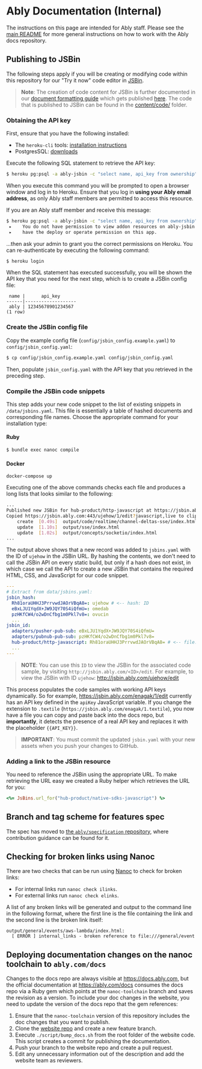 # Ably Documentation (Internal)

The instructions on this page are intended for Ably staff. Please see the [main README](README.md) for more general instructions on how to work with the Ably docs repository.

## Publishing to JSBin

The following steps apply if you will be creating or modifying code within this repository for our "Try it now" code editor in [JSBin](https://jsbin.ably.com/).

> **Note**: The creation of code content for JSBin is further documented in our
> [document formatting guide](content/client-lib-development-guide/documentation-formatting-guide.textile)
> which gets published
> [here](https://docs.ably.com/client-lib-development-guide/documentation-formatting-guide/#code-blocks).
> The code that is published to JSBin can be found in the
> [content/code/](content/code/) folder.

### Obtaining the API key

First, ensure that you have the following installed:

- The `heroku-cli` tools: [installation instructions](https://devcenter.heroku.com/articles/heroku-cli)
- PostgresSQL: [downloads](https://www.postgresql.org/download/)

Execute the following SQL statement to retrieve the API key:

```bash
$ heroku pg:psql -a ably-jsbin -c "select name, api_key from ownership"
```

When you execute this command you will be prompted to open a browser window and log in to Heroku. Ensure that you log in **using your Ably email address**, as only Ably staff members are permitted to access this resource.

If you are an Ably staff member and receive this message:

```bash
$ heroku pg:psql -a ably-jsbin -c "select name, api_key from ownership"
 ▸    You do not have permission to view addon resources on ably-jsbin. You need to
 ▸    have the deploy or operate permission on this app.
```

...then ask your admin to grant you the correct permissions on Heroku. You can re-authenticate by executing the following command:

```bash
$ heroku login
```

When the SQL statement has executed successfully, you will be shown the API key that you need for the next step, which is to create a JSBin config file:

```
 name |      api_key
------|-------------------
 ably | 12345678901234567
(1 row)
```

### Create the JSBin config file

Copy the example config file (`config/jsbin_config.example.yaml`) to `config/jsbin_config.yaml`:

```bash
$ cp config/jsbin_config.example.yaml config/jsbin_config.yaml
```

Then, populate `jsbin_config.yaml` with the API key that you retrieved in the preceding step.

### Compile the JSBin code snippets

This step adds your new code snippet to the list of existing snippets in `/data/jsbins.yaml`. This file is essentially a table of hashed documents and corresponding file names. Choose the appropriate command for your installation type:

#### Ruby

```bash
$ bundle exec nanoc compile
```

#### Docker

```shell
docker-compose up
```

Executing one of the above commands checks each file and produces a long lists that looks similar to the following:

```bash
...
Published new JSBin for hub-product/http-javascript at https://jsbin.ably.com:443/ujehow/1/edit?javascript,live
Copied https://jsbin.ably.com:443/ujehow/1/edit?javascript,live to clipboard
    create  [0.49s]  output/code/realtime/channel-deltas-sse/index.html
    update  [1.10s]  output/sse/index.html
    update  [1.02s]  output/concepts/socketio/index.html
...
```

The output above shows that a new record was added to `jsbins.yaml` with the ID of `ujehow` in the JSBin URL. By hashing the contents, we don't need to call the JSBin API on every static build, but only if a hash does not exist, in which case we call the API to create a new JSBin that contains the required HTML, CSS, and JavaScript for our code snippet.

```yaml
---
# Extract from data/jsbins.yaml:
jsbin_hash:
  Rh81oraUHHJ3PrrvwdJAOrVBqA8=: ujehow # <-- hash: ID
  eBxLJU1YqdX+JW9JQY70S4iQfmU=: omedab
  pzHKfCW4/o2wDnCfbg1m0Pkl7v8=: ovucin
  ...
jsbin_id:
  adapters/pusher-pub-sub: eBxLJU1YqdX+JW9JQY70S4iQfmU=
  adapters/pubnub-pub-sub: pzHKfCW4/o2wDnCfbg1m0Pkl7v8=
  hub-product/http-javascript: Rh81oraUHHJ3PrrvwdJAOrVBqA8= # <-- file: hash
  ...
---
```

> **NOTE**: You can use this `ID` to view the JSBin for the associated code sample, by visiting `http://jsbin.ably.com/<ID>/edit`. For example, to view the JSBin with ID `ujehow`: [http:\/\/jsbin.ably.com/ujehow/edit](http://jsbin.ably.com/ujehow/edit)

This process populates the code samples with working API keys dynamically. So for example, https://jsbin.ably.com/enagak/1/edit currently has an API key defined in the `apiKey` JavaScript variable. If you change the extension to `.textile` (`https://jsbin.ably.com/enagak/1.textile`), you now have a file you can copy and paste back into the docs repo, but **importantly**, it detects the presence of a real API key and replaces it with the placeholder `{{API_KEY}}`.

> **IMPORTANT**: You must commit the updated `jsbin.yaml` with your new assets when you push your changes to GitHub.

### Adding a link to the JSBin resource

You need to reference the JSBin using the appropriate URL. To make retrieving the URL easy we created a Ruby helper which retrieves the URL for you:

```ruby
<%= JsBins.url_for("hub-product/native-sdks-javascript") %>
```

## Branch and tag scheme for features spec

The spec has moved to [the `ably/specification` repository](https://github.com/ably/specification), where contribution guidance can be found for it.

## Checking for broken links using Nanoc

There are two checks that can be run using [Nanoc](https://nanoc.app/doc/testing/) to check for broken links:

* For internal links run `nanoc check ilinks`.
* For external links run `nanoc check elinks`.

A list of any broken links will be generated and output to the command line in the following format, where the first line is the file containing the link and the second line is the broken link itself:

```
output/general/events/aws-lambda/index.html:
  [ ERROR ] internal_links - broken reference to file:///general/event
```

## Deploying documentation changes on the nanoc toolchain to `ably.com/docs`

Changes to the docs repo are always visible at https://docs.ably.com, but the official documentation at https://ably.com/docs consumes the docs repo via a Ruby gem which points at the `nanoc-toolchain` branch and saves the revision as a version. To include your doc changes in the website, you need to update the version of the docs repo that the gem references:

1. Ensure that the `nanoc-toolchain` version of this repository includes the doc changes that you want to publish.
2. Clone the [website repo](https://github.com/ably/website) and create a new feature branch.
3. Execute `./script/bump_docs.sh` from the root folder of the website code. This script creates a commit for publishing the documentation.
4. Push your branch to the website repo and create a pull request.
5. Edit any unnecessary information out of the description and add the website team as reviewers.
